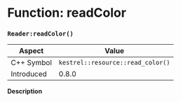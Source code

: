 
# Function: readColor
### `Reader:readColor()`

| Aspect | Value |
| --- | --- |
| C++ Symbol | `kestrel::resource::read_color()` |
| Introduced | 0.8.0 |

**Description**


